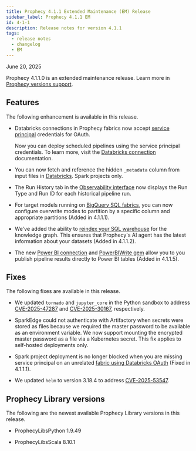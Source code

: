 ```yaml
---
title: Prophecy 4.1.1 Extended Maintenance (EM) Release
sidebar_label: Prophecy 4.1.1 EM
id: 4-1-1
description: Release notes for version 4.1.1
tags:
  - release notes
  - changelog
  - EM
---
```


June 20, 2025

Prophecy 4.1.1.0 is an extended maintenance release. Learn more in [Prophecy versions support](docs/release_notes/version_chart/versions_support.md).

## Features

The following enhancement is available in this release.

- Databricks connections in Prophecy fabrics now accept [service principal](https://docs.databricks.com/aws/en/admin/users-groups/service-principals) credentials for OAuth.

  Now you can deploy scheduled pipelines using the service principal credentials. To learn more, visit the [Databricks connection](/administration/fabrics/prophecy-fabrics/connections/databricks) documentation.

- You can now fetch and reference the hidden `_metadata` column from input files in [Databricks](https://docs.databricks.com/aws/en/ingestion/file-metadata-column). Spark projects only.

- The Run History tab in the [Observability interface](/analysts/monitoring) now displays the Run Type and Run ID for each historical pipeline run.

- For target models running on [BigQuery SQL fabrics](/administration/fabrics/sql-fabrics/bigquery), you can now configure overwrite modes to partition by a specific column and appropriate partitions (Added in 4.1.1.1).

- We've added the ability to [reindex your SQL warehouse](/knowledge-graph#indexing) for the knowledge graph. This ensures that Prophecy's AI agent has the latest information about your datasets (Added in 4.1.1.2).

- The new [Power BI connection](/administration/fabrics/prophecy-fabrics/connections/power-bi) and [PowerBIWrite gem](/analysts/power-bi-write) allow you to you publish pipeline results directly to Power BI tables (Added in 4.1.1.5).

## Fixes

The following fixes are available in this release.

- We updated `tornado` and `jupyter_core` in the Python sandbox to address [CVE-2025-47287](https://www.cve.org/CVERecord?id=CVE-2025-47287) and [CVE-2025-30167](https://www.cve.org/CVERecord?id=CVE-2025-30167), respectively.

- SparkEdge could not authenticate with Artifactory when secrets were stored as files because we required the master password to be available as an environment variable. We now support mounting the encrypted master password as a file via a Kubernetes secret. This fix applies to self-hosted deployments only.

- Spark project deployment is no longer blocked when you are missing service principal on an unrelated [fabric using Databricks OAuth](docs/administration/fabrics/Spark-fabrics/databricks/databricks.md) (Fixed in 4.1.1.1).

- We updated `helm` to version 3.18.4 to address [CVE-2025-53547](https://www.cve.org/CVERecord?id=CVE-2025-53547).

## Prophecy Library versions

The following are the newest available Prophecy Library versions in this release.

- ProphecyLibsPython 1.9.49

- ProphecyLibsScala 8.10.1
